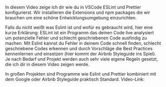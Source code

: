 In diesem Video zeige ich dir wie du in VSCode ESLint und Prettier konfigurierst. Wir installieren die Extensions und npm packages die wir brauchen um eine schöne Entwicklungsumgebung einzurichten.

Falls du nicht weißt was Eslint ist und wofür es gebraucht wird, hier eine kurze Erklärung: ESLint ist ein Programm das deinen Code live analysiert um potenzielle Fehler und schlecht geschriebenen Code ausfindig zu machen. Mit Eslint kannst du Fehler in deinem Code schnell finden, schlecht geschriebene Codes erkennen und durch Vorschläge die Best Practices kennenlernen und einsetzen (hier kommt der Airbnb Styleguide ins Spiel). Je nach Bedarf und Projekt werden auch sehr viele eigene Regeln gesetzt, die ich dir in diesem Video zeigen werde. 

In großen Projekten sind Programme wie Eslint und Prettier kombiniert mit dem Google oder Airbnb Styleguide praktisch Standard. 
Video-Link:
